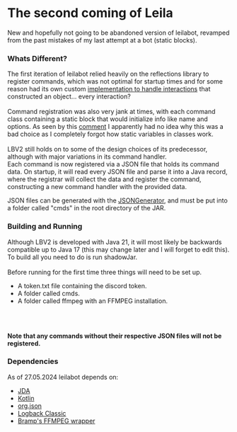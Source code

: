 # The second coming of Leila

New and hopefully not going to be abandoned version
of leilabot, revamped from the past mistakes of my last
attempt at a bot (static blocks). 


### Whats Different?
The first iteration of leilabot relied heavily on the reflections
library to register commands, which was not optimal for startup times
and for some reason had its own custom [implementation to handle interactions](https://github.com/srthMD/leilabot/blob/3cab69958fbe74c88368232542da282f4cb1b610/src/main/java/ro/srth/leila/command/CmdMan.java#L90)
that constructed an object... every interaction? 
<br>
<br>
Command registration was also very jank at times, with each command class
containing a static block that would initialize info like name and options.
As seen by this [comment](https://github.com/srthMD/leilabot/blob/3cab69958fbe74c88368232542da282f4cb1b610/src/main/java/ro/srth/leila/command/CmdMan.java#L71)
I apparently had no idea why this was a bad choice as I completely forgot how
static variables in classes work.
<br>
<br>
LBV2 still holds on to some of the design choices of its predecessor, although
with major variations in its command handler. 
<br>
Each command is now registered via
a JSON file that holds its command data. 
On startup, it will read every JSON file
and parse it into a Java record, where the registrar will collect the data and
register the command, constructing a new command handler with the provided data.

JSON files can be generated with the [JSONGenerator](https://github.com/srthMD/lbv2/blob/master/src/main/java/ro/srth/lbv2/JSONGenerator.java),
and must be put into a folder called "cmds" in the root directory of the JAR.

### Building and Running
Although LBV2 is developed with Java 21, it will most likely be backwards compatible
up to Java 17 (this may change later and I will forget to edit this).
<br>
To build all you need to do is run shadowJar.
<br>
<br>
Before running for the first time three things will need to be set up.
* A token.txt file containing the discord token.
* A folder called cmds.
* A folder called ffmpeg with an FFMPEG installation.
<br>
<br>


**Note that any commands without their respective JSON files will not be registered.**

### Dependencies
As of 27.05.2024 leilabot depends on:
* [JDA](https://github.com/discord-jda/JDA)
* [Kotlin](https://kotlinlang.org/)
* [org.json](https://mvnrepository.com/artifact/org.json/json)
* [Logback Classic](https://github.com/qos-ch/logback)
* [Bramp's FFMPEG wrapper](https://github.com/bramp/ffmpeg-cli-wrapper)

